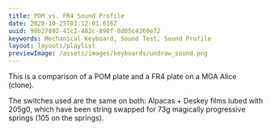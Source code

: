 ```yaml
---
title: POM vs. FR4 Sound Profile
date: 2020-10-25T01:12:01.616Z
uuid: 98b27892-41c2-402c-898f-8d05c4269e72
keywords: Mechanical Keyboard, Sound Test, Sound Profile
layout: layouts/playlist
previewImage: /assets/images/keyboards/undraw_sound.png
---
```


This is a comparison of a POM plate and a FR4 plate on a MGA Alice (clone).

The switches used are the same on both: Alpacas + Deskey films lubed with 205g0, which have been string swapped for 73g magically progressive springs (105 on the springs).
